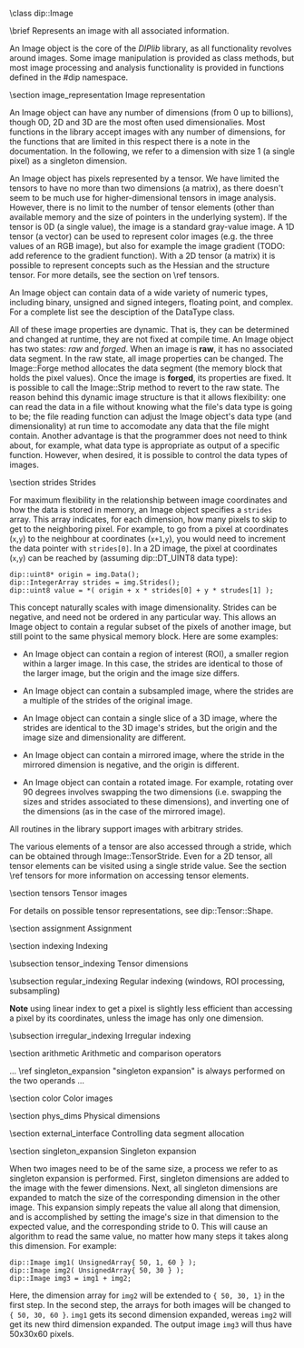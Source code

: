 \class dip::Image

\brief Represents an image with all associated information.

An Image object is the core of the *DIPlib* library, as all functionality
revolves around images. Some image manipulation is provided as class
methods, but most image processing and analysis functionality is provided
in functions defined in the #dip namespace.

[//]: # (--------------------------------------------------------------)

\section image_representation Image representation

An Image object can have any number of dimensions (from 0 up to
billions), though 0D, 2D and 3D are the most often used dimensionalies.
Most functions in the library accept images with any number of
dimensions, for the functions that are limited in this respect there is
a note in the documentation. In the following, we refer to a dimension
with size 1 (a single pixel) as a singleton dimension.

An Image object has pixels represented by a tensor. We have limited the
tensors to have no more than two dimensions (a matrix), as there
doesn't seem to be much use for higher-dimensional tensors in image
analysis. However, there is no limit to the number of tensor elements
(other than available memory and the size of pointers in the underlying
system). If the tensor is 0D (a single value), the image is a standard
gray-value image. A 1D tensor (a vector) can be used to represent color
images (e.g. the three values of an RGB image), but also for example
the image gradient (TODO: add reference to the gradient function). With
a 2D tensor (a matrix) it is possible to represent concepts such as the
Hessian and the structure tensor. For more details, see the section on
\ref tensors.

An Image object can contain data of a wide variety of numeric types,
including binary, unsigned and signed integers, floating point, and
complex. For a complete list see the desciption of the DataType class.

All of these image properties are dynamic. That is, they can be
determined and changed at runtime, they are not fixed at compile time.
An Image object has two states: *raw* and *forged*. When an image is
**raw**, it has no associated data segment. In the raw state, all image
properties can be changed. The Image::Forge method allocates the data
segment (the memory block that holds the pixel values). Once the image
is **forged**, its properties are fixed. It is possible to call the
Image::Strip method to revert to the raw state. The reason behind this
dynamic image structure is that it allows flexibility: one can read the
data in a file without knowing what the file's data type is going to
be; the file reading function can adjust the Image object's data type
(and dimensionality) at run time to accomodate any data that the file
might contain. Another advantage is that the programmer does not need
to think about, for example, what data type is appropriate as output of
a specific function. However, when desired, it is possible to control
the data types of images.

[//]: # (--------------------------------------------------------------)

\section strides Strides

For maximum flexibility in the relationship between image coordinates
and how the data is stored in memory, an Image object specifies a
`strides` array. This array indicates, for each dimension, how many
pixels to skip to get to the neighboring pixel. For example, to go from
a pixel at coordinates (`x`,`y`) to the neighbour at coordinates
(`x+1`,`y`), you would need to increment the data pointer with
`strides[0]`. In a 2D image, the pixel at coordinates (`x`,`y`) can be
reached by (assuming dip::DT_UINT8 data type):

    dip::uint8* origin = img.Data();
    dip::IntegerArray strides = img.Strides();
    dip::uint8 value = *( origin + x * strides[0] + y * strudes[1] );

This concept naturally scales with image dimensionality. Strides can be
negative, and need not be ordered in any particular way. This allows an
Image object to contain a regular subset of the pixels of another
image, but still point to the same physical memory block. Here are some
examples:

  * An Image object can contain a region of interest (ROI), a smaller
  region within a larger image. In this case, the strides are identical
  to those of the larger image, but the origin and the image size
  differs.

  * An Image object can contain a subsampled image, where the strides
  are a multiple of the strides of the original image.

  * An Image object can contain a single slice of a 3D image, where the
  strides are identical to the 3D image's strides, but the origin and
  the image size and dimensionality are different.

  * An Image object can contain a mirrored image, where the stride in
  the mirrored dimension is negative, and the origin is different.

  * An Image object can contain a rotated image. For example, rotating
  over 90 degrees involves swapping the two dimensions (i.e. swapping the
  sizes and strides associated to these dimensions), and inverting one
  of the dimensions (as in the case of the mirrored image).

All routines in the library support images with arbitrary strides.

The various elements of a tensor are also accessed through a stride,
which can be obtained through Image::TensorStride. Even for a 2D
tensor, all tensor elements can be visited using a single stride value.
See the section \ref tensors for more information on accessing tensor
elements.

[//]: # (--------------------------------------------------------------)

\section tensors Tensor images

For details on possible tensor representations, see dip::Tensor::Shape.

[//]: # (--------------------------------------------------------------)

\section assignment Assignment

[//]: # (--------------------------------------------------------------)

\section indexing Indexing


\subsection tensor_indexing Tensor dimensions


\subsection regular_indexing Regular indexing (windows, ROI processing, subsampling)

**Note** using linear index to get a pixel is slightly less efficient than accessing
a pixel by its coordinates, unless the image has only one dimension.


\subsection irregular_indexing Irregular indexing


[//]: # (--------------------------------------------------------------)

\section arithmetic Arithmetic and comparison operators

... \ref singleton_expansion "singleton expansion" is always performed
on the two operands ...


[//]: # (--------------------------------------------------------------)

\section color Color images


[//]: # (--------------------------------------------------------------)

\section phys_dims Physical dimensions


[//]: # (--------------------------------------------------------------)

\section external_interface Controlling data segment allocation


[//]: # (--------------------------------------------------------------)

\section singleton_expansion Singleton expansion

When two images need to be of the same size, a process we refer to as
singleton expansion is performed. First, singleton dimensions are added
to the image with the fewer dimensions. Next, all singleton dimensions
are expanded to match the size of the corresponding dimension in the other
image. This expansion simply repeats the value all along that dimension,
and is accomplished by setting the image's size in that dimension to
the expected value, and the corresponding stride to 0. This will cause
an algorithm to read the same value, no matter how many steps it takes
along this dimension. For example:

    dip::Image img1( UnsignedArray{ 50, 1, 60 } );
    dip::Image img2( UnsignedArray{ 50, 30 } );
    dip::Image img3 = img1 + img2;

Here, the dimension array for `img2` will be extended to `{ 50, 30, 1}`
in the first step. In the second step, the arrays for both images will
be changed to `{ 50, 30, 60 }`. `img1` gets its second dimension expanded,
wereas `img2` will get its new third dimension expanded. The output image
`img3` will thus have 50x30x60 pixels.

